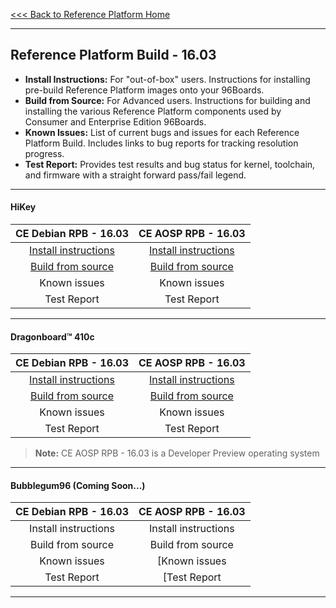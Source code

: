 [<<< Back to Reference Platform Home](https://github.com/96boards/documentation/wiki/Reference-Platform-Home)
***
## Reference Platform Build - 16.03


- **Install Instructions:** For "out-of-box" users. Instructions for installing pre-build Reference Platform images onto your 96Boards.
- **Build from Source:** For Advanced users. Instructions for building and installing the various Reference Platform components used by Consumer and Enterprise Edition 96Boards.
- **Known Issues:** List of current bugs and issues for each Reference Platform Build. Includes links to bug reports for tracking resolution progress.
- **Test Report:** Provides test results and bug status for kernel, toolchain, and firmware with a straight forward pass/fail legend.

***

#### HiKey



|   **CE Debian RPB - 16.03**   |    **CE AOSP RPB - 16.03**  |
|:-----------------------------:|:---------------------------:|
|    <a href="https://github.com/96boards/documentation/wiki/HiKey-RP-Download#your-build-choice" target="_blank">Install instructions</a>   |   <a href="https://github.com/96boards/documentation/wiki/HiKey-RP-Download#your-build-choice-1" target="_blank">Install instructions</a>  |
|    <a href="https://github.com/96boards/documentation/wiki/HiKey-RPB-Debian-Build-Source-16.03" target="_blank">Build from source</a>      |    <a href="https://github.com/96boards/documentation/wiki/HiKey-RPB-AOSP-Build-Source-16.03" target="_blank">Build from source</a>    |
|       Known issues        |      Known issues       |
|        Test Report        |       Test Report       |


***

#### Dragonboard™ 410c

|   **CE Debian RPB - 16.03**   |    **CE AOSP RPB - 16.03**  |
|:-----------------------------:|:---------------------------:|
|    <a href="https://github.com/96boards/documentation/wiki/DragonBoard™-410c-RP-Download#your-build-choice" target="_blank">Install instructions</a>   |   <a href="https://github.com/96boards/documentation/wiki/DragonBoard™-410c-RP-Download#your-build-choice-1" target="_blank">Install instructions</a>  |
|    <a href="https://github.com/96boards/documentation/wiki/DragonBoard™-410c-RPB-Debian-Build-Source-16.03" target="_blank">Build from source</a>      |    [Build from source]()    |
|       Known issues        |      Known issues       |
|        Test Report        |       Test Report       |

>**Note:** CE AOSP RPB - 16.03 is a Developer Preview operating system

***

#### Bubblegum96 (Coming Soon...)

|   **CE Debian RPB - 16.03**   |    **CE AOSP RPB - 16.03**  |
|:-----------------------------:|:---------------------------:|
|    Install instructions   |   Install instructions  |
|    Build from source      |    Build from source    |
|       Known issues        |      [Known issues       |
|        Test Report       |       [Test Report       |

***